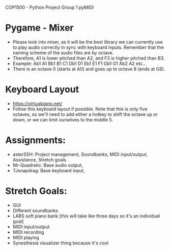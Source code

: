 COP1500 - Python Project Group 1
pyMIDI

# Pygame - Mixer
- Please look into mixer, as it will be the best library we can currently use to play audio correctly in sync with keyboard inputs. Remember that the naming scheme of the audio files are by octave.
- Therefore, A1 is lower pitched than A2, and F3 is higher pitched than B3.
- Example: Ab1 A1 Bb1 B1 C1 Db1 D1 Eb1 E1 F1 Gb1 G1 Ab2 A2 etc...
- There is an octave 0 (starts at A0) and goes up to octave 8 (ends at G8).

# Keyboard Layout
- https://virtualpiano.net/
- Follow this keyboard layout if possible. Note that this is only five octaves, so we'll need to add either a hotkey to shift the octave up or down, or we can limit ourselves to the middle 5.


# Assignments:
- asterSSH: Project management, Soundbanks, MIDI input/output, Assistance, Stretch goals
- Mr-Quadratic: Base audio output, 
- TJsnapdrag: Base keyboard input,

# Stretch Goals:
- GUI
- Different soundbanks
- LABS soft piano bank [this will take like three days so it's an individual goal]
- MIDI input/output
- MIDI recording
- MIDI playing
- Synesthesia visualizer thing because it's cool